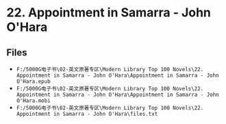 # 22. Appointment in Samarra - John O'Hara

## Files

- `F:/5000G电子书\02-英文原著专区\Modern Library Top 100 Novels\22. Appointment in Samarra - John O'Hara\Appointment in Samarra - John O'Hara.epub`
- `F:/5000G电子书\02-英文原著专区\Modern Library Top 100 Novels\22. Appointment in Samarra - John O'Hara\Appointment in Samarra - John O'Hara.mobi`
- `F:/5000G电子书\02-英文原著专区\Modern Library Top 100 Novels\22. Appointment in Samarra - John O'Hara\files.txt`
